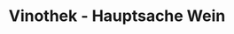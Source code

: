 ---
title: "Vinothek - Hauptsache Wein"
url: /zwettl-niederoesterreich/vinothek-hauptsache-wein/
shop: Wein
---